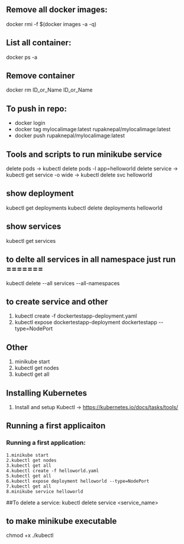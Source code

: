 ## Remove all docker images:
   docker rmi -f $(docker images -a -q)
## List all container:
   docker ps -a
## Remove container
   docker rm ID_or_Name ID_or_Name
## To push in repo:
   - docker login
   - docker tag mylocalimage:latest rupaknepal/mylocalimage:latest
   - docker push rupaknepal/mylocalimage:latest


## Tools and scripts to run minikube service
   delete pods -> kubectl delete pods -l app=helloworld
   delete service -> kubectl get service -o wide
                  -> kubectl delete svc helloworld
## show deployment
   kubectl get deployments
   kubectl delete deployments helloworld
## show  services
   kubectl get services

## to delte all services in all namespace just run =======
   kubectl delete --all services --all-namespaces

## to create service and other
   1. kubectl create -f dockertestapp-deployment.yaml
   2. kubectl expose dockertestapp-deployment dockertestapp --type=NodePort

## Other

   1. minikube start
   2. kubectl get nodes
   3. kubectl get all

## Installing Kubernetes
1. Install and setup Kubectl
   -> https://kubernetes.io/docs/tasks/tools/

## Running a first applicaiton 
### Running a first application:
	1.minikube start
	2.kubectl get nodes
	3.kubectl get all
	4.kubectl create -f helloworld.yaml
	5.kubectl get all
	6.kubectl expose deployment helloworld --type=NodePort
	7.kubectl get all
	8.minikube service helloworld
##To delete a service:
	kubectl delete service <service_name>
## to make minikube executable
 chmod +x ./kubectl
 
 


